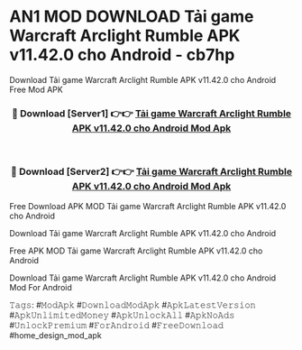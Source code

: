 # AN1 MOD DOWNLOAD Tải game Warcraft Arclight Rumble APK v11.42.0 cho Android - cb7hp
Download Tải game Warcraft Arclight Rumble APK v11.42.0 cho Android Free Mod APK

<div align="center">
<h3>🔴 Download [Server1] 👉👉 <a href="https://apk-comot.site?title=Tải_game_Warcraft_Arclight_Rumble_APK_v11.42.0_cho_Android">Tải game Warcraft Arclight Rumble APK v11.42.0 cho Android Mod Apk</a></h3><br>

<h3>🔴 Download [Server2] 👉👉 <a href="https://apk-comot.site?title=Tải_game_Warcraft_Arclight_Rumble_APK_v11.42.0_cho_Android">Tải game Warcraft Arclight Rumble APK v11.42.0 cho Android Mod Apk</a></h3>
</div>


Free Download APK MOD Tải game Warcraft Arclight Rumble APK v11.42.0 cho Android

Download Tải game Warcraft Arclight Rumble APK v11.42.0 cho Android 

Free APK MOD Tải game Warcraft Arclight Rumble APK v11.42.0 cho Android 

Download Tải game Warcraft Arclight Rumble APK v11.42.0 cho Android Mod For Android

𝚃𝚊𝚐𝚜: #𝙼𝚘𝚍𝙰𝚙𝚔 #𝙳𝚘𝚠𝚗𝚕𝚘𝚊𝚍𝙼𝚘𝚍𝙰𝚙𝚔 #𝙰𝚙𝚔𝙻𝚊𝚝𝚎𝚜𝚝𝚅𝚎𝚛𝚜𝚒𝚘𝚗 #𝙰𝚙𝚔𝚄𝚗𝚕𝚒𝚖𝚒𝚝𝚎𝚍𝙼𝚘𝚗𝚎𝚢 #𝙰𝚙𝚔𝚄𝚗𝚕𝚘𝚌𝚔𝙰𝚕𝚕 #𝙰𝚙𝚔𝙽𝚘𝙰𝚍𝚜 #𝚄𝚗𝚕𝚘𝚌𝚔𝙿𝚛𝚎𝚖𝚒𝚞𝚖 #𝙵𝚘𝚛𝙰𝚗𝚍𝚛𝚘𝚒𝚍 #𝙵𝚛𝚎𝚎𝙳𝚘𝚠𝚗𝚕𝚘𝚊𝚍 #home_design_mod_apk